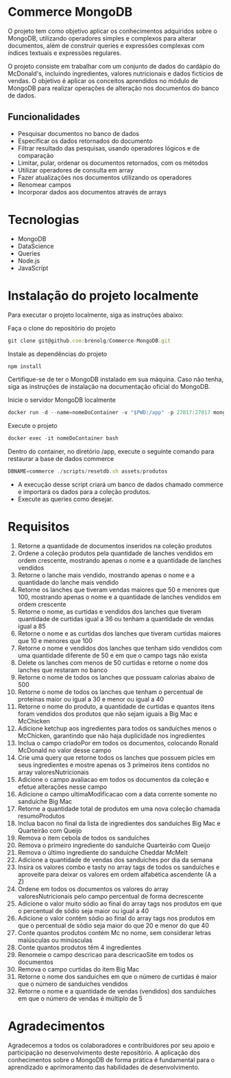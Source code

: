 # Commerce MongoDB 
O projeto tem como objetivo aplicar os conhecimentos adquiridos sobre o MongoDB, utilizando operadores simples e complexos para alterar documentos, além de construir queries e expressões complexas com índices textuais e expressões regulares.

O projeto consiste em trabalhar com um conjunto de dados do cardápio do McDonald's, incluindo ingredientes, valores nutricionais e dados fictícios de vendas. O objetivo é aplicar os conceitos aprendidos no módulo de MongoDB para realizar operações de alteração nos documentos do banco de dados.

## Funcionalidades

- Pesquisar documentos no banco de dados
- Especificar os dados retornados do documento
- Filtrar resultado das pesquisas, usando operadores lógicos e de comparação
- Limitar, pular, ordenar os documentos retornados, com os métodos
- Utilizar operadores de consulta em array
- Fazer atualizações nos documentos utilizando os operadores
- Renomear campos
- Incorporar dados aos documentos através de arrays
# Tecnologias 

* MongoDB
* DataScience
* Queries
* Node.js
* JavaScript

# Instalação do projeto localmente
Para executar o projeto localmente, siga as instruções abaixo:

Faça o clone do repositório do projeto
```javascript
git clone git@github.com:brenolg/Commerce-MongoDB.git
```
Instale as dependências do projeto
```javascript
npm install
```
Certifique-se de ter o MongoDB instalado em sua máquina. Caso não tenha, siga as instruções de instalação na documentação oficial do MongoDB.

Inicie o servidor MongoDB localmente
```javascript
docker run -d --name=nomeDoContainer -v "$PWD:/app" -p 27017:27017 mongo:5.0
```
Execute o projeto
```javascript
docker exec -it nomeDoContainer bash
```
Dentro do container, no diretório /app, execute o seguinte comando para restaurar a base de dados commerce
```javascript
DBNAME=commerce ./scripts/resetdb.sh assets/produtos
```
- A execução desse script criará um banco de dados chamado commerce e importará os dados para a coleção produtos.
- Execute as queries como desejar.

# Requisitos
1. Retorne a quantidade de documentos inseridos na coleção produtos
2. Ordene a coleção produtos pela quantidade de lanches vendidos em ordem crescente, mostrando apenas o nome e a quantidade de lanches vendidos
3. Retorne o lanche mais vendido, mostrando apenas o nome e a quantidade do lanche mais vendido
4. Retorne os lanches que tiveram vendas maiores que 50 e menores que 100, mostrando apenas o nome e a quantidade de lanches vendidos em ordem crescente
5. Retorne o nome, as curtidas e vendidos dos lanches que tiveram quantidade de curtidas igual a 36 ou tenham a quantidade de vendas igual a 85
6. Retorne o nome e as curtidas dos lanches que tiveram curtidas maiores que 10 e menores que 100
7. Retorne o nome e vendidos dos lanches que tenham sido vendidos com uma quantidade diferente de 50 e em que o campo tags não exista
8. Delete os lanches com menos de 50 curtidas e retorne o nome dos lanches que restaram no banco
9. Retorne o nome de todos os lanches que possuam calorias abaixo de 500
10. Retorne o nome de todos os lanches que tenham o percentual de proteínas maior ou igual a 30 e menor ou igual a 40
11. Retorne o nome do produto, a quantidade de curtidas e quantos itens foram vendidos dos produtos que não sejam iguais a Big Mac e McChicken
12. Adicione ketchup aos ingredientes para todos os sanduíches menos o McChicken, garantindo que não haja duplicidade nos ingredientes
13. Inclua o campo criadoPor em todos os documentos, colocando Ronald McDonald no valor desse campo
14. Crie uma query que retorne todos os lanches que possuem picles em seus ingredientes e mostre apenas os 3 primeiros itens contidos no array valoresNutricionais
15. Adicione o campo avaliacao em todos os documentos da coleção e efetue alterações nesse campo
16. Adicione o campo ultimaModificacao com a data corrente somente no sanduíche Big Mac
17. Retorne a quantidade total de produtos em uma nova coleção chamada resumoProdutos
18. Inclua bacon no final da lista de ingredientes dos sanduíches Big Mac e Quarteirão com Queijo
19. Remova o item cebola de todos os sanduíches
20. Remova o primeiro ingrediente do sanduíche Quarteirão com Queijo
21. Remova o último ingrediente do sanduíche Cheddar McMelt
22. Adicione a quantidade de vendas dos sanduíches por dia da semana
23. Insira os valores combo e tasty no array tags de todos os sanduíches e aproveite para deixar os valores em ordem alfabética ascendente (A a Z)
24. Ordene em todos os documentos os valores do array valoresNutricionais pelo campo percentual de forma decrescente
25. Adicione o valor muito sódio ao final do array tags nos produtos em que o percentual de sódio seja maior ou igual a 40
26. Adicione o valor contém sódio ao final do array tags nos produtos em que o percentual de sódio seja maior do que 20 e menor do que 40
27. Conte quantos produtos contém Mc no nome, sem considerar letras maiúsculas ou minúsculas
28. Conte quantos produtos têm 4 ingredientes
29. Renomeie o campo descricao para descricaoSite em todos os documentos
30. Remova o campo curtidas do item Big Mac
31. Retorne o nome dos sanduíches em que o número de curtidas é maior que o número de sanduíches vendidos
32. Retorne o nome e a quantidade de vendas (vendidos) dos sanduíches em que o número de vendas é múltiplo de 5

# Agradecimentos
Agradecemos a todos os colaboradores e contribuidores por seu apoio e participação no desenvolvimento deste repositório. A aplicação dos conhecimentos sobre o MongoDB de forma prática é fundamental para o aprendizado e aprimoramento das habilidades de desenvolvimento.
